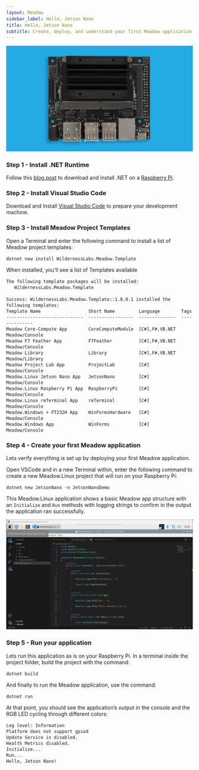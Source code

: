 ```yaml
---
layout: Meadow
sidebar_label: Hello, Jetson Nano
title: Hello, Jetson Nano
subtitle: Create, deploy, and understand your first Meadow application.
---
```


![](wildernesslabs_meadow_jetson_nano_getting_started.jpg)

<Tabs groupId="ide">
  <TabItem value="visualstudiocode" label="Visual Studio Code" default>

### Step 1 - Install .NET Runtime

Follow this [blog post](https://www.petecodes.co.uk/install-and-use-microsoft-dot-net-8-with-the-raspberry-pi/) to download and install .NET on a [Raspberry Pi](https://www.raspberrypi.com/).

### Step 2 - Install Visual Studio Code

Download and Install [Visual Studio Code](https://visualstudio.microsoft.com/) to prepare your development machine.

### Step 3 - Install Meadow Project Templates

Open a Terminal and enter the following command to install a list of Meadow project templates:

```console
dotnet new install WildernessLabs.Meadow.Template
```

When installed, you’ll see a list of Templates available

```console
The following template packages will be installed:
   WildernessLabs.Meadow.Template

Success: WildernessLabs.Meadow.Template::1.8.0.1 installed the following templates:
Template Name                  Short Name         Language        Tags
-----------------------------  -----------------  --------------  --------------
Meadow Core-Compute App        CoreComputeModule  [C#],F#,VB.NET  Meadow/Console
Meadow F7 Feather App          F7Feather          [C#],F#,VB.NET  Meadow/Console
Meadow Library                 Library            [C#],F#,VB.NET  Meadow/Library
Meadow Project Lab App         ProjectLab         [C#]            Meadow/Console
Meadow.Linux Jetson Nano App   JetsonNano         [C#]            Meadow/Console
Meadow.Linux Raspberry Pi App  RaspberryPi        [C#]            Meadow/Console
Meadow.Linux reTerminal App    reTerminal         [C#]            Meadow/Console
Meadow.Windows + FT232H App    WinFormsHardware   [C#]            Meadow/Console
Meadow.Windows App             WinForms           [C#]            Meadow/Console
```

### Step 4 - Create your first Meadow application

Lets verify everything is set up by deploying your first Meadow application. 

Open VSCode and in a new Terminal within, enter the following command to create a new Meadow.Linux project that will run on your Raspberry Pi:

```console
dotnet new JetsonNano -n JetsonNanoDemo
```

This Meadow.Linux application shows a basic Meadow app structure with an `Initialize` and `Run` methods with logging strings to confirm in the output the application ran successfully.

![Raspberry Pi VS Code](wildernesslabs_raspberry_pi_vscode.png)

### Step 5 - Run your application

Lets run this application as is on your Raspberry Pi. In a terminal inside the project folder, build the project with the command:

```console
dotnet build
```

And finally to run the Meadow application, use the command:

```console
dotnet run
```

At that point, you should see the application’s output in the console and the RGB LED cycling through different colors:

```console
Log level: Information
Platform does not support gpiod
Update Service is disabled.
Health Metrics disabled.
Initialize...
Run...
Hello, Jetson Nano!
```

  </TabItem>
</Tabs>